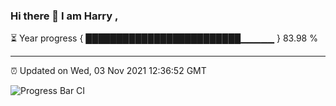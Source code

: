 ### Hi there 👋 I am Harry , 

⏳ Year progress { █████████████████████████▁▁▁▁▁ } 83.98 %

---

⏰ Updated on Wed, 03 Nov 2021 12:36:52 GMT

![Progress Bar CI](https://github.com/duykhang68/duykhang68/workflows/Progress%20Bar%20CI/badge.svg)
